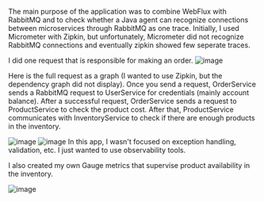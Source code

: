 
The main purpose of the application was to combine WebFlux with RabbitMQ and to check whether a Java agent can recognize connections between microservices through RabbitMQ as one trace. Initially, I used Micrometer with Zipkin, but unfortunately, Micrometer did not recognize RabbitMQ connections and eventually
zipkin showed few seperate traces.


I did one request that is responsible for making an order.
![image](https://github.com/user-attachments/assets/dc93c20a-02b2-49d6-94c5-a7d816cfc7f3)


Here is the full request as a graph (I wanted to use Zipkin, but the dependency graph did not display). 
Once you send a request, OrderService sends a RabbitMQ request to UserService for credentials (mainly account balance).
After a successful request, OrderService sends a request to ProductService to check the product cost. After that,
ProductService communicates with InventoryService to check if there are enough products in the inventory.


![image](https://github.com/user-attachments/assets/e2278d93-01e3-400a-b1a4-df1fea571c48)
![image](https://github.com/user-attachments/assets/6f20a8dd-9b0d-42ce-b894-f4d5165b1425)
In this app, I wasn't focused on exception handling, validation, etc. I just wanted to use observability tools.




I also created my own Gauge metrics that supervise product availability in the inventory.


![image](https://github.com/user-attachments/assets/0b9118fd-e351-4910-ac14-1e2c65c8a20b)
